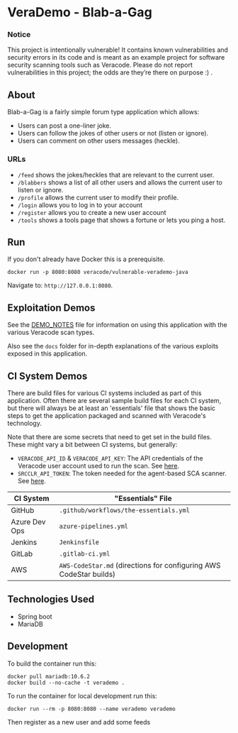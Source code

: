 # VeraDemo - Blab-a-Gag

### Notice

This project is intentionally vulnerable! It contains known vulnerabilities and security errors in its code and is meant as an example project for software security scanning tools such as Veracode. Please do not report vulnerabilities in this project; the odds are they’re there on purpose :) .

## About

Blab-a-Gag is a fairly simple forum type application which allows:

- Users can post a one-liner joke.
- Users can follow the jokes of other users or not (listen or ignore).
- Users can comment on other users messages (heckle).

### URLs

- `/feed` shows the jokes/heckles that are relevant to the current user.
- `/blabbers` shows a list of all other users and allows the current user to listen or ignore.
- `/profile` allows the current user to modify their profile.
- `/login` allows you to log in to your account
- `/register` allows you to create a new user account
- `/tools` shows a tools page that shows a fortune or lets you ping a host.

## Run

If you don't already have Docker this is a prerequisite.

    docker run -p 8080:8080 veracode/vulnerable-verademo-java

Navigate to: `http://127.0.0.1:8080`.

## Exploitation Demos

See the [DEMO_NOTES](DEMO_NOTES.md) file for information on using this application with the various Veracode scan types.

Also see the `docs` folder for in-depth explanations of the various exploits exposed in this application.

## CI System Demos

There are build files for various CI systems included as part of this application. Often there are several sample build files for each CI system, but there will always be at least an 'essentials' file that shows the basic steps to get the application packaged and scanned with Veracode's technology.

Note that there are some secrets that need to get set in the build files. These might vary a bit between CI systems, but generally:

- `VERACODE_API_ID` & `VERACODE_API_KEY`: The API credentials of the Veracode user account used to run the scan. See [here](https://docs.veracode.com/r/c_api_credentials3).
- `SRCCLR_API_TOKEN`: The token needed for the agent-based SCA scanner. See [here](https://docs.veracode.com/r/Integrate_Veracode_SCA_Agent_Based_Scanning_with_Your_CI_Projects).

| CI System     | "Essentials" File                                                  |
| ------------- | ------------------------------------------------------------------ |
| GitHub        | `.github/workflows/the-essentials.yml`                             |
| Azure Dev Ops | `azure-pipelines.yml`                                              |
| Jenkins       | `Jenkinsfile`                                                      |
| GitLab        | `.gitlab-ci.yml`                                                   |
| AWS           | `AWS-CodeStar.md` (directions for configuring AWS CodeStar builds) |

## Technologies Used

- Spring boot
- MariaDB

## Development

To build the container run this:

    docker pull mariadb:10.6.2
    docker build --no-cache -t verademo .

To run the container for local development run this:

    docker run --rm -p 8080:8080 --name verademo verademo

Then register as a new user and add some feeds
